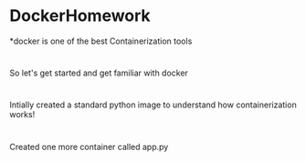 # DockerHomework
*docker is one of the best Containerization tools 
#
So let's get started and get familiar with docker 
#
Intially created a standard python image to understand how containerization works!
#
Created one more container called app.py 
